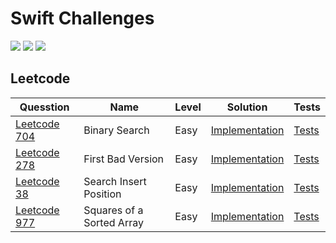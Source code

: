# Swift Challenges
![](https://img.shields.io/badge/languages-Swift-orange.svg) ![](https://github.com/markohara/swift-challenges/actions/workflows/build.yml/badge.svg) ![](https://github.com/markohara/swift-challenges/actions/workflows/test.yml/badge.svg)


## Leetcode
| Quesstion | Name | Level | Solution | Tests |
|----------|------| ----------| ----------| ----------|
| [Leetcode 704](https://leetcode.com/problems/binary-search/)| Binary Search | Easy |[Implementation](./swift-challenges/Leetcode/LC-704.swift) | [Tests](./swift-challengesTests/Leetcode/LC-704Tests.swift) 
| [Leetcode 278](https://leetcode.com/problems/first-bad-version/)| First Bad Version | Easy |[Implementation](./swift-challenges/Leetcode/LC-278.swift) | [Tests](./swift-challengesTests/Leetcode/LC-278Tests.swift) 
| [Leetcode 38](https://leetcode.com/problems/search-insert-position/)| Search Insert Position | Easy |[Implementation](./swift-challenges/Leetcode/LC-38.swift) | [Tests](./swift-challengesTests/Leetcode/LC-38Tests.swift) 
| [Leetcode 977](https://leetcode.com/problems/squares-of-a-sorted-array/)| Squares of a Sorted Array | Easy |[Implementation](./swift-challenges/Leetcode/LC-977.swift) | [Tests](./swift-challengesTests/Leetcode/LC-977Tests.swift) 